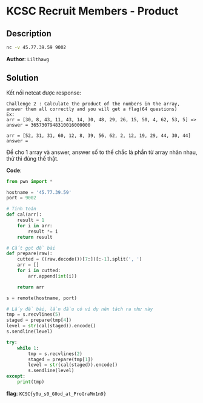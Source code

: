 # KCSC Recruit Members - Product
## Description
```bash
nc -v 45.77.39.59 9002
```
**Author**: `Lilthawg`

## Solution

Kết nối netcat được response:
```
Challenge 2 : Calculate the product of the numbers in the array, answer them all correctly and you will get a flag(64 questions)
Ex:
arr = [30, 8, 43, 11, 43, 14, 30, 48, 29, 26, 15, 50, 4, 62, 53, 5] => answer = 3657307948310016000000

arr = [52, 31, 31, 60, 12, 8, 39, 56, 62, 2, 12, 19, 29, 44, 30, 44]
answer = 
```

Đề cho 1 array và answer, answer số to thế chắc là phần tử array nhân nhau, thử thì đúng thế thật.

**Code**:

```python
from pwn import *

hostname = '45.77.39.59'
port = 9002

# Tính toán
def cal(arr):
    result = 1
    for i in arr:
        result *= i
    return result

# Cắt gọt đề bài
def prepare(raw):
    cutted = ((raw.decode())[7:])[:-1].split(', ')
    arr = []
    for i in cutted:
        arr.append(int(i))

    return arr

s = remote(hostname, port)

# Lấy đề bài, lần đầu có ví dụ nên tách ra như này
tmp = s.recvlines(5)
staged = prepare(tmp[4])
level = str(cal(staged)).encode()
s.sendline(level)

try:
    while 1:
        tmp = s.recvlines(2)
        staged = prepare(tmp[1])
        level = str(cal(staged)).encode()
        s.sendline(level)
except:
	print(tmp)
```

**flag**: `KCSC{y0u_s0_G0od_at_ProGraMm1n9}`
